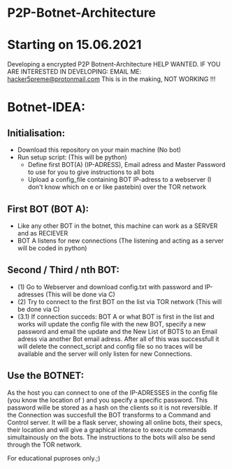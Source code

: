 # P2P-Botnet-Architecture 
# Starting on 15.06.2021
Developing a encrypted P2P Botnent-Architecture 
HELP WANTED. IF YOU ARE INTERESTED IN DEVELOPING: EMAIL ME: hacker5preme@protonmail.com
This is in the making, NOT WORKING !!!

# Botnet-IDEA:

## Initialisation:
  - Download this repository on your main machine (No bot)
  - Run setup script: (This will be python)
    - Define first BOT(A) (IP-ADRESS), Email adress and Master Password to use for you to give instructions to all bots
    - Upload a config_file containing BOT IP-adress to a webserver (I don't know which on e or like pastebin) over the TOR network
## First BOT (BOT A):
  - Like any other BOT in the botnet, this machine can work as a SERVER and as RECIEVER
  - BOT A listens for new connections (The listening and acting as a server will be coded in python)
## Second / Third / nth BOT:
  - (1) Go to Webserver and download config.txt with password and IP-adresses (This will be done via C)
  - (2) Try to connect to the first BOT on the list via TOR network (This will be done via C)
  - (3.1) If connection succeds: BOT A or what BOT is first in the list and works will update the config file with the new BOT, specify a new password and email the update and the New List of BOTS to an Email adress via another Bot email adress. After all of this was successfull it will delete the connect_script and config file so no traces will be available and the server will only listen for new Connections.
## Use the BOTNET:
As the host you can connect to one of the IP-ADRESSES in the config file (you know the location of ) and you specify a specific password. This password wille be stored as a hash on the clients so it is not reversible. If the Connection was succesfull the BOT transforms to a Command and Control server. It will be a flask server, showing all online bots, their specs, their location and will give a graphical interace to execute commands simultainously on the bots. The instructions to the bots will also be send through the TOR network.


For educational puproses only.;)
